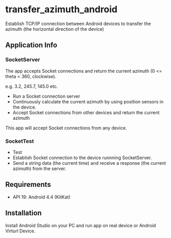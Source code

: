 # transfer_azimuth_android
Establish TCP/IP connection between Android devices to transfer the azimuth (the horizontal direction of the device)

## Application Info
### SocketServer
The app accepts Socket connections and return the current azimuth (0 <= theta < 360, clockwise).

e.g. 3.2, 245.7, 145.0 etc.

- Run a Socket connection server
- Continuously calculate the current azimuth by using position sensors in the device.
- Accept Socket connections from other devices and return the current azimuth

This app will accept Socket connections from any device.

### SocketTest
- Test 
- Establish Socket connection to the device runnning SocketServer.
- Send a string data (the current time) and receive a response (the current azimuth) from the server.

## Requirements
- API 19: Android 4.4 (KitKat)

## Installation
Install Android Studio on your PC and run app on real device or Android Virturl Device.